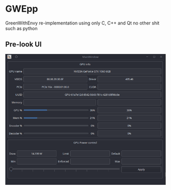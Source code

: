 # GWEpp
GreenWithEnvy re-implementation using only C, C++ and Qt
no other shit such as python

## Pre-look UI
![Pre-look](img/pre-look.png)

